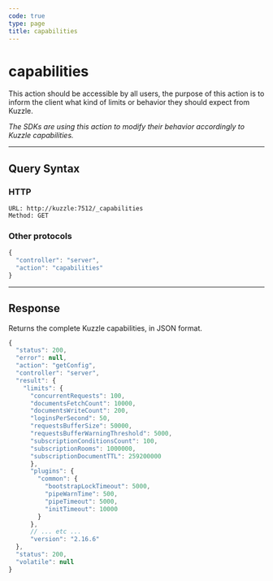 ```yaml
---
code: true
type: page
title: capabilities
---
```


<SinceBadge version="2.17.0"/>

# capabilities


This action should be accessible by all users, the purpose of this action is to inform the client what kind of limits or behavior they should expect from Kuzzle.

_The SDKs are using this action to modify their behavior accordingly to Kuzzle capabilities._


---

## Query Syntax

### HTTP

```http
URL: http://kuzzle:7512/_capabilities
Method: GET
```

### Other protocols

```js
{
  "controller": "server",
  "action": "capabilities"
}
```

---

## Response

Returns the complete Kuzzle capabilities, in JSON format.

```js
{
  "status": 200,
  "error": null,
  "action": "getConfig",
  "controller": "server",
  "result": {
    "limits": {
      "concurrentRequests": 100,
      "documentsFetchCount": 10000,
      "documentsWriteCount": 200,
      "loginsPerSecond": 50,
      "requestsBufferSize": 50000,
      "requestsBufferWarningThreshold": 5000,
      "subscriptionConditionsCount": 100,
      "subscriptionRooms": 1000000,
      "subscriptionDocumentTTL": 259200000
      },
      "plugins": {
        "common": {
          "bootstrapLockTimeout": 5000,
          "pipeWarnTime": 500,
          "pipeTimeout": 5000,
          "initTimeout": 10000
        }
      },
      // ... etc ...
      "version": "2.16.6"
  },
  "status": 200,
  "volatile": null
}
```
